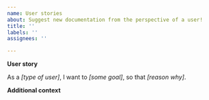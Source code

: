 ```yaml
---
name: User stories
about: Suggest new documentation from the perspective of a user!
title: ''
labels: ''
assignees: ''

---
```


**User story**
<!--
A user story is a description of a feature,
from the perspective of the user who desires it.
We appreciate all user stories that as long or short,
simple or detailed, as you like!
They typically follow a template like the below.

An example:

As an *infrequent user of MDAnalysis*,
I want to *easily know what the units of MDAnalysis are*,
so that *I don't accidentally mix up units in my analyses*.

-->

As a *[type of user]*, I want to *[some goal]*,
so that *[reason why]*.

**Additional context**

<!--
If there's any current documentation addressing similar issues
and why it doesn't solve the problem,
or any other additional context
-->

